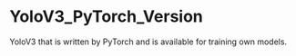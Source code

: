 # YoloV3_PyTorch_Version
YoloV3 that is written by PyTorch and is available for training own models.
